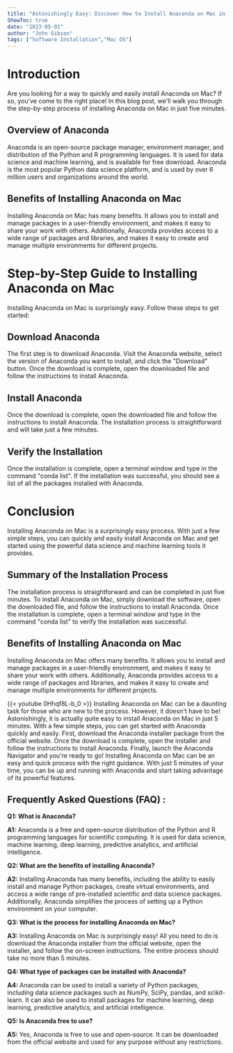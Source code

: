 ```yaml
---
title: "Astonishingly Easy: Discover How to Install Anaconda on Mac in Just 5 Minutes!"
ShowToc: true 
date: "2023-05-01"
author: "John Gibson" 
tags: ["Software Installation","Mac OS"]
---
```

# Introduction
Are you looking for a way to quickly and easily install Anaconda on Mac? If so, you've come to the right place! In this blog post, we'll walk you through the step-by-step process of installing Anaconda on Mac in just five minutes.

## Overview of Anaconda
Anaconda is an open-source package manager, environment manager, and distribution of the Python and R programming languages. It is used for data science and machine learning, and is available for free download. Anaconda is the most popular Python data science platform, and is used by over 6 million users and organizations around the world. 

## Benefits of Installing Anaconda on Mac
Installing Anaconda on Mac has many benefits. It allows you to install and manage packages in a user-friendly environment, and makes it easy to share your work with others. Additionally, Anaconda provides access to a wide range of packages and libraries, and makes it easy to create and manage multiple environments for different projects. 

# Step-by-Step Guide to Installing Anaconda on Mac
Installing Anaconda on Mac is surprisingly easy. Follow these steps to get started:

## Download Anaconda
The first step is to download Anaconda. Visit the Anaconda website, select the version of Anaconda you want to install, and click the "Download" button. Once the download is complete, open the downloaded file and follow the instructions to install Anaconda. 

## Install Anaconda
Once the download is complete, open the downloaded file and follow the instructions to install Anaconda. The installation process is straightforward and will take just a few minutes. 

## Verify the Installation
Once the installation is complete, open a terminal window and type in the command "conda list". If the installation was successful, you should see a list of all the packages installed with Anaconda. 

# Conclusion
Installing Anaconda on Mac is a surprisingly easy process. With just a few simple steps, you can quickly and easily install Anaconda on Mac and get started using the powerful data science and machine learning tools it provides. 

## Summary of the Installation Process
The installation process is straightforward and can be completed in just five minutes. To install Anaconda on Mac, simply download the software, open the downloaded file, and follow the instructions to install Anaconda. Once the installation is complete, open a terminal window and type in the command "conda list" to verify the installation was successful. 

## Benefits of Installing Anaconda on Mac
Installing Anaconda on Mac offers many benefits. It allows you to install and manage packages in a user-friendly environment, and makes it easy to share your work with others. Additionally, Anaconda provides access to a wide range of packages and libraries, and makes it easy to create and manage multiple environments for different projects.

{{< youtube 0Hhqf8L-b_0 >}} 
Installing Anaconda on Mac can be a daunting task for those who are new to the process. However, it doesn't have to be! Astonishingly, it is actually quite easy to install Anaconda on Mac in just 5 minutes. With a few simple steps, you can get started with Anaconda quickly and easily. First, download the Anaconda installer package from the official website. Once the download is complete, open the installer and follow the instructions to install Anaconda. Finally, launch the Anaconda Navigator and you're ready to go! Installing Anaconda on Mac can be an easy and quick process with the right guidance. With just 5 minutes of your time, you can be up and running with Anaconda and start taking advantage of its powerful features.

## Frequently Asked Questions (FAQ) :
**Q1: What is Anaconda?**

**A1:** Anaconda is a free and open-source distribution of the Python and R programming languages for scientific computing. It is used for data science, machine learning, deep learning, predictive analytics, and artificial intelligence. 

**Q2: What are the benefits of installing Anaconda?**

**A2:** Installing Anaconda has many benefits, including the ability to easily install and manage Python packages, create virtual environments, and access a wide range of pre-installed scientific and data science packages. Additionally, Anaconda simplifies the process of setting up a Python environment on your computer. 

**Q3: What is the process for installing Anaconda on Mac?**

**A3:** Installing Anaconda on Mac is surprisingly easy! All you need to do is download the Anaconda installer from the official website, open the installer, and follow the on-screen instructions. The entire process should take no more than 5 minutes. 

**Q4: What type of packages can be installed with Anaconda?**

**A4:** Anaconda can be used to install a variety of Python packages, including data science packages such as NumPy, SciPy, pandas, and scikit-learn. It can also be used to install packages for machine learning, deep learning, predictive analytics, and artificial intelligence. 

**Q5: Is Anaconda free to use?**

**A5:** Yes, Anaconda is free to use and open-source. It can be downloaded from the official website and used for any purpose without any restrictions.





